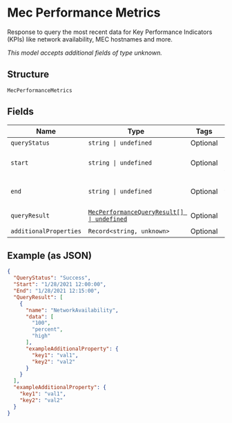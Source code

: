 
# Mec Performance Metrics

Response to query the most recent data for Key Performance Indicators (KPIs) like network availability, MEC hostnames and more.

*This model accepts additional fields of type unknown.*

## Structure

`MecPerformanceMetrics`

## Fields

| Name | Type | Tags | Description |
|  --- | --- | --- | --- |
| `queryStatus` | `string \| undefined` | Optional | Success or Failed. |
| `start` | `string \| undefined` | Optional | Timestamp of the query's start, format:mm/dd/yyyy,hr:min:sec. |
| `end` | `string \| undefined` | Optional | Timestamp of the query's end , format:mm/dd/yyyy, hr:min:sec. |
| `queryResult` | [`MecPerformanceQueryResult[] \| undefined`](../../doc/models/mec-performance-query-result.md) | Optional | MEC performance query result. |
| `additionalProperties` | `Record<string, unknown>` | Optional | - |

## Example (as JSON)

```json
{
  "QueryStatus": "Success",
  "Start": "1/28/2021 12:00:00",
  "End": "1/28/2021 12:15:00",
  "QueryResult": [
    {
      "name": "NetworkAvailability",
      "data": [
        "100",
        "percent",
        "high"
      ],
      "exampleAdditionalProperty": {
        "key1": "val1",
        "key2": "val2"
      }
    }
  ],
  "exampleAdditionalProperty": {
    "key1": "val1",
    "key2": "val2"
  }
}
```

